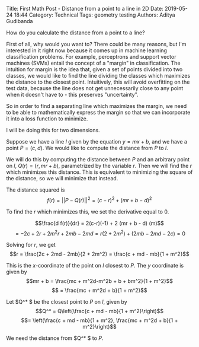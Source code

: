 Title: First Math Post - Distance from a point to a line in 2D
Date: 2019-05-24 18:44
Category: Technical
Tags: geometry testing
Authors: Aditya Gudibanda


How do you calculate the distance from a point to a line? 

First of all, why would you want to?  There could be many reasons, but I'm interested in it right now because it comes up in machine learning classification problems. For example, perceptrons and support vector machines (SVMs) entail the concept of a "margin" in classification. The intuition for margin is the idea that, given a set of points divided into two classes, we would like to find the line dividing the classes which maximizes the distance to the closest point. Intuitively, this will avoid overfitting on the test data, because the line does not get unnecessarily close to any point when it doesn't have to - this preserves "uncertainty". 

So in order to find a separating line which maximizes the margin, we need to be able to mathematically express the margin so that we can incorporate it into a loss function to minimize.

I will be doing this for two dimensions.


Suppose we have a line $l$ given by the equation $y = mx + b$, and we have a point $P = (c,d)$. We would like to compute the distance from $P$ to $l$.

We will do this by computing the distance between $P$ and an arbitrary point on $l$, $Q(r)= (r, mr + b)$, parametrized by the variable $r$. Then we will find the $r$ which minimizes this distance. This is equivalent to minimizing the square of the distance, so we will minimize that instead.

The distance squared is 
$$f(r) = || P - Q(r) || ^2 = (c - r)^2 + (mr + b - d)^2$$

 To find the $r$ which minimizes this, we set the derivative equal to $0$.

$$\frac{d f(r)}{dr} = 2(c-r)(-1) + 2 (mr + b - d) (m)$$
$$ = -2c + 2r + 2m^2r + 2mb - 2md = r(2 + 2m^2) + (2mb - 2md - 2c) = 0$$ 

Solving for $r$, we get 
$$r = \frac{2c + 2md - 2mb}{2 + 2m^2} = \frac{c + md - mb}{1 + m^2}$$

This is the $x$-coordinate of the point on $l$ closest to $P$. The $y$ coordinate is given by 
$$mr + b = \frac{mc + m^2d-m^2b + b + bm^2}{1 + m^2}$$
$$ = \frac{mc + m^2d + b}{1 + m^2}$$

Let $Q^* $ be the closest point to $P$ on $l$, given by 
$$Q^* = Q\left(\frac{c + md - mb}{1 + m^2}\right)$$
$$= \left(\frac{c + md - mb}{1 + m^2}, \frac{mc + m^2d + b}{1 + m^2}\right)$$

We need the distance from $Q^* $ to $P$.




